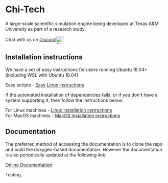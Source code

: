 # Chi-Tech #

A large-scale scientific simulation engine being developed at Texas A&M University 
as part of a research study.

Chat with us on <a href="https://discord.gg/AJHHeAA">Discord<img src="CHI_DOC/HTMLimages/DiscordLogo.png" width="24" title="Chi-Tech on Discord" align="center"></a>

## Installation instructions

We have a set of easy instructions for users running Ubuntu 18.04+ (including WSL
with Ubuntu 18.04)

Easy scripts - [Easy Linux instructions](CHI_DOC/Install_ubuntu_easy.md)

If the automated installation of dependencies fails, or if you don't have a system
supporting it, then follow the instructions below: 

For Linux machines - [Linux installation instructions](CHI_DOC/Install_linux.md)  
For MacOS machines - [MacOS installation instructions](CHI_DOC/Install_macos.md)

## Documentation

The preferred method of accessing the documentation is to clone the repo and
build the doxygen-based documentation. However the documentation
is also periodically updated at the following link:

[Online Documentation](https://chi-tech.github.io)

Testing.
